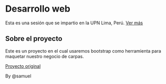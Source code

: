 # Desarrollo web

Esta es una sesión que se impartio en la UPN Lima, Perú. [Ver más](https://docs.google.com/presentation/d/1D2mFWRD7LZMsnjUwXiyJupxl7tkUpWsaiui9S_dDtZQ/edit?usp=sharing)


## Sobre el proyecto

Este es un proyecto en el cual usaremos bootstrap como herramienta para maquetar nuestro negocio de carpas. 

[Proyecto original](http://todocarpas.atwebpages.com/)

By @samuel
